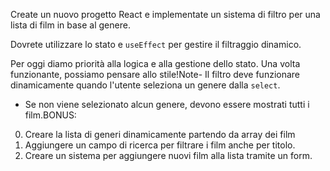 Create un nuovo progetto React e implementate un sistema di filtro per una lista di film in base al genere.

Dovrete utilizzare lo stato e `useEffect` per gestire il filtraggio dinamico.



Per oggi diamo priorità alla logica e alla gestione dello stato. 
Una volta funzionante, possiamo pensare allo stile!Note- Il filtro deve funzionare dinamicamente quando l'utente seleziona un genere dalla `select`.
- Se non viene selezionato alcun genere, devono essere mostrati tutti i film.BONUS:
0. Creare la lista di generi dinamicamente partendo da array dei film
1. Aggiungere un campo di ricerca per filtrare i film anche per titolo.
2. Creare un sistema per aggiungere nuovi film alla lista tramite un form.